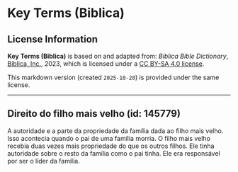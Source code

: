 # Key Terms (Biblica)

## License Information

**Key Terms (Biblica)** is based on and adapted from: _Biblica Bible Dictionary_, [Biblica, Inc.](https://www.biblica.com/), 2023, which is licensed under a [CC BY-SA 4.0 license](https://creativecommons.org/licenses/by-sa/4.0/legalcode.en).

This markdown version (created `2025-10-20`) is provided under the same license.



--------------------------------

## Direito do filho mais velho (id: 145779)

A autoridade e a parte da propriedade da família dada ao filho mais velho. Isso acontecia quando o pai de uma família morria. O filho mais velho recebia duas vezes mais propriedade do que os outros filhos. Ele tinha autoridade sobre o resto da família como o pai tinha. Ele era responsável por ser o líder da família.


